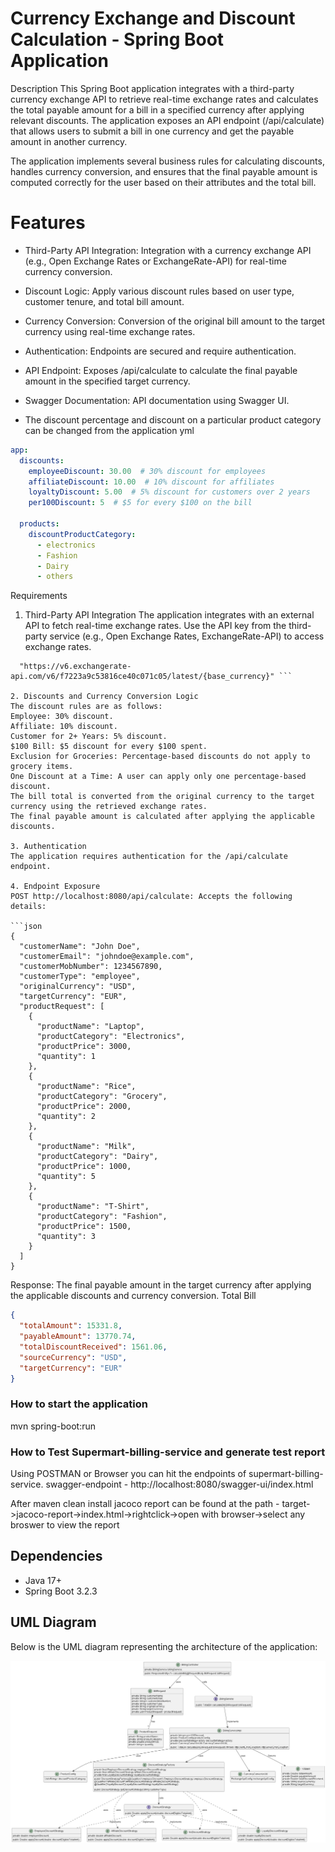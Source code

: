 # Currency Exchange and Discount Calculation - Spring Boot Application
Description
This Spring Boot application integrates with a third-party currency exchange API to retrieve real-time exchange rates and calculates the total payable amount for a bill in a specified currency after applying relevant discounts. The application exposes an API endpoint (/api/calculate) that allows users to submit a bill in one currency and get the payable amount in another currency.

The application implements several business rules for calculating discounts, handles currency conversion, and ensures that the final payable amount is computed correctly for the user based on their attributes and the total bill.

# Features
 - Third-Party API Integration: Integration with a currency exchange API (e.g., Open Exchange Rates or ExchangeRate-API) for real-time currency conversion.

 - Discount Logic: Apply various discount rules based on user type, customer tenure, and total bill amount.

 - Currency Conversion: Conversion of the original bill amount to the target currency using real-time exchange rates.

 - Authentication: Endpoints are secured and require authentication.

 - API Endpoint: Exposes /api/calculate to calculate the final payable amount in the specified target currency.

 - Swagger Documentation: API documentation using Swagger UI.

 - The discount percentage and discount on a particular product category can be changed from the application yml 
```yaml
app:
  discounts:
    employeeDiscount: 30.00  # 30% discount for employees
    affiliateDiscount: 10.00  # 10% discount for affiliates
    loyaltyDiscount: 5.00  # 5% discount for customers over 2 years
    per100Discount: 5  # $5 for every $100 on the bill

  products:
    discountProductCategory:
      - electronics
      - Fashion
      - Dairy
      - others
  ```


Requirements
1. Third-Party API Integration
The application integrates with an external API to fetch real-time exchange rates.
Use the API key from the third-party service (e.g., Open Exchange Rates, ExchangeRate-API) to access exchange rates.

``` Endpoint:
  "https://v6.exchangerate-api.com/v6/f7223a9c53816ce40c071c05/latest/{base_currency}" ```

2. Discounts and Currency Conversion Logic
The discount rules are as follows:
Employee: 30% discount.
Affiliate: 10% discount.
Customer for 2+ Years: 5% discount.
$100 Bill: $5 discount for every $100 spent.
Exclusion for Groceries: Percentage-based discounts do not apply to grocery items.
One Discount at a Time: A user can apply only one percentage-based discount.
The bill total is converted from the original currency to the target currency using the retrieved exchange rates.
The final payable amount is calculated after applying the applicable discounts.

3. Authentication
The application requires authentication for the /api/calculate endpoint.

4. Endpoint Exposure
POST http://localhost:8080/api/calculate: Accepts the following details:

```json
{
  "customerName": "John Doe",
  "customerEmail": "johndoe@example.com",
  "customerMobNumber": 1234567890,
  "customerType": "employee",
  "originalCurrency": "USD",
  "targetCurrency": "EUR",
  "productRequest": [
    {
      "productName": "Laptop",
      "productCategory": "Electronics",
      "productPrice": 3000,
      "quantity": 1
    },
    {
      "productName": "Rice",
      "productCategory": "Grocery",
      "productPrice": 2000,
      "quantity": 2
    },
    {
      "productName": "Milk",
      "productCategory": "Dairy",
      "productPrice": 1000,
      "quantity": 5
    },
    {
      "productName": "T-Shirt",
      "productCategory": "Fashion",
      "productPrice": 1500,
      "quantity": 3
    }
  ]
}
```

Response: The final payable amount in the target currency after applying the applicable discounts and currency conversion.
Total Bill 
``` json
{
  "totalAmount": 15331.8,
  "payableAmount": 13770.74,
  "totalDiscountReceived": 1561.06,
  "sourceCurrency": "USD",
  "targetCurrency": "EUR"
}
```

### How to start the application 

mvn spring-boot:run

### How to Test Supermart-billing-service and generate test report 

Using POSTMAN or Browser you can hit the endpoints of supermart-billing-service.
swagger-endpoint - http://localhost:8080/swagger-ui/index.html

After maven clean install jacoco report can be found at the path - target->jacoco-report->index.html->rightclick->open with browser->select any broswer to view the report


## Dependencies

* Java 17+
* Spring Boot 3.2.3

## UML Diagram

Below is the UML diagram representing the architecture of the application:

![UML Diagram](src/main/resources/images/uml-diagram.png)

